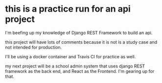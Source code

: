 #  this is a practice run for an api project

I'm beefing up my knowledge of Django REST Framework to build an api.


this project will have lots of comments because it is not is a study case and not intended for production.


I'll be using a docker container and Travis CI for practice as well.


my next project will be a school admin system that uses django REST framework as the back end, and React as the Frontend. I'm gearing up for that.